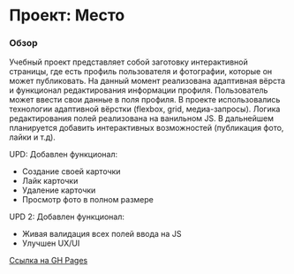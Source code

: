 # Проект: Место

### Обзор

Учебный проект представляет собой заготовку интерактивной страницы, где есть профиль пользователя и фотографии, которые он может публиковать. На данный момент реализована адаптивная вёрста и функционал редактирования информации профиля. Пользователь может ввести свои данные в поля профиля. В проекте использовались технологии адаптивной вёрстки (flexbox, grid, медиа-запросы). Логика редактирования полей реализована на ванильном JS. В дальнейшем планируется добавить интерактивных возможностей (публикация фото, лайки и т.д).

UPD: Добавлен функционал:

- Создание своей карточки
- Лайк карточки
- Удаление карточки
- Просмотр фото в полном размере

UPD 2: Добавлен функционал:

- Живая валидация всех полей ввода на JS
- Улучшен UX/UI




[Ссылка на GH Pages](https://danilziborov.github.io/mesto/)
